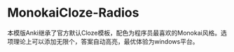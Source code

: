 # MonokaiCloze-Radios
本模版Anki继承了官方默认Cloze模板，配色为程序员最喜欢的Monokai风格。选项理论上可以添加无限个，答案自动高亮，最优体验为windows平台。
